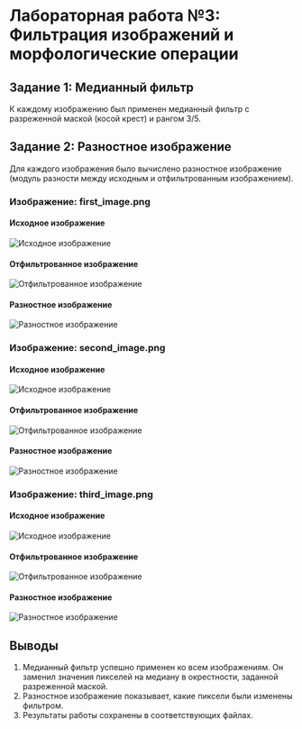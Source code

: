 
# Лабораторная работа №3: Фильтрация изображений и морфологические операции

## Задание 1: Медианный фильтр
К каждому изображению был применен медианный фильтр с разреженной маской (косой крест) и рангом 3/5.

## Задание 2: Разностное изображение
Для каждого изображения было вычислено разностное изображение (модуль разности между исходным и отфильтрованным изображением).


### Изображение: first_image.png

#### Исходное изображение
![Исходное изображение](first_image.png)

#### Отфильтрованное изображение
![Отфильтрованное изображение](Filtered_first_image.bmp)

#### Разностное изображение
![Разностное изображение](Difference_first_image.bmp)

### Изображение: second_image.png

#### Исходное изображение
![Исходное изображение](second_image.png)

#### Отфильтрованное изображение
![Отфильтрованное изображение](Filtered_second_image.bmp)

#### Разностное изображение
![Разностное изображение](Difference_second_image.bmp)

### Изображение: third_image.png

#### Исходное изображение
![Исходное изображение](third_image.png)

#### Отфильтрованное изображение
![Отфильтрованное изображение](Filtered_third_image.bmp)

#### Разностное изображение
![Разностное изображение](Difference_third_image.bmp)

## Выводы
1. Медианный фильтр успешно применен ко всем изображениям. Он заменил значения пикселей на медиану в окрестности, заданной разреженной маской.
2. Разностное изображение показывает, какие пиксели были изменены фильтром.
3. Результаты работы сохранены в соответствующих файлах.

